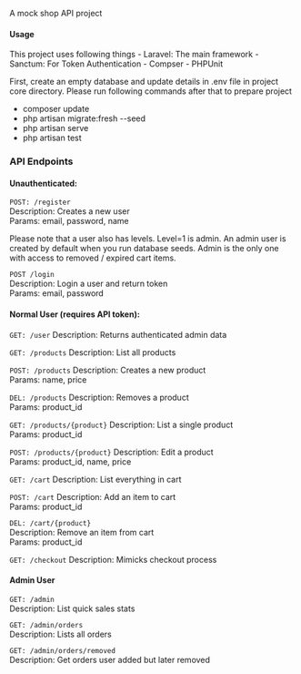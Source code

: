 A mock shop API project

#### Usage
This project uses following things
	- Laravel: The main framework
	- Sanctum: For Token Authentication
	- Compser
	- PHPUnit

First, create an empty database and update details in .env file in project core directory. Please run following commands after that to prepare project

- composer update
- php artisan migrate:fresh --seed
- php artisan serve
- php artisan test

### API Endpoints

#### Unauthenticated:
`POST: /register`  
Description: Creates a new user  
Params: email, password, name  

Please note that a user also has levels. Level=1 is admin. An admin user is created by default when you run database seeds. Admin is the only one with access to removed / expired cart items.  

`POST /login`  
Description: Login a user and return token  
Params: email, password  

#### Normal User (requires API token):
`GET: /user`
Description: Returns authenticated admin data

`GET: /products`
Description: List all products

`POST: /products`
Description: Creates a new product  
Params: name, price  

`DEL: /products`
Description: Removes a product  
Params: product_id  

`GET: /products/{product}`
Description: List a single product  
Params: product_id  

`POST: /products/{product}`
Description: Edit a product  
Params: product_id, name, price  

`GET: /cart`
Description: List everything in cart  

`POST: /cart`
Description: Add an item to cart  
Params: product_id  

`DEL: /cart/{product}`  
Description: Remove an item from cart  
Params: product_id  

`GET: /checkout`
		Description: Mimicks checkout process  

#### Admin User
`GET: /admin`  
Description: List quick sales stats  

`GET: /admin/orders`  
Description: Lists all orders  

`GET: /admin/orders/removed`  
Description: Get orders user added but later removed  

